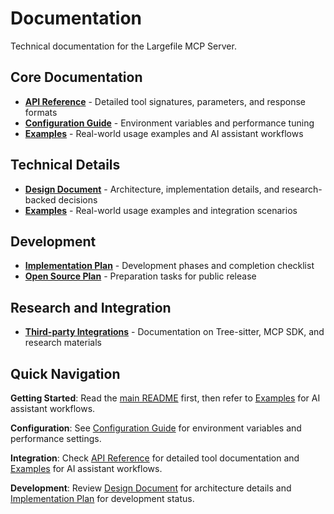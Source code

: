 # Documentation

Technical documentation for the Largefile MCP Server.

## Core Documentation

- **[API Reference](api-reference.md)** - Detailed tool signatures, parameters, and response formats
- **[Configuration Guide](configuration.md)** - Environment variables and performance tuning
- **[Examples](examples.md)** - Real-world usage examples and AI assistant workflows

## Technical Details

- **[Design Document](design.md)** - Architecture, implementation details, and research-backed decisions
- **[Examples](examples.md)** - Real-world usage examples and integration scenarios

## Development

- **[Implementation Plan](plans/implementation.md)** - Development phases and completion checklist
- **[Open Source Plan](plans/opensource.md)** - Preparation tasks for public release

## Research and Integration

- **[Third-party Integrations](3rd-party/)** - Documentation on Tree-sitter, MCP SDK, and research materials

## Quick Navigation

**Getting Started**: Read the [main README](../README.md) first, then refer to [Examples](examples.md) for AI assistant workflows.

**Configuration**: See [Configuration Guide](configuration.md) for environment variables and performance settings.

**Integration**: Check [API Reference](api-reference.md) for detailed tool documentation and [Examples](examples.md) for AI assistant workflows.

**Development**: Review [Design Document](design.md) for architecture details and [Implementation Plan](plans/implementation.md) for development status.